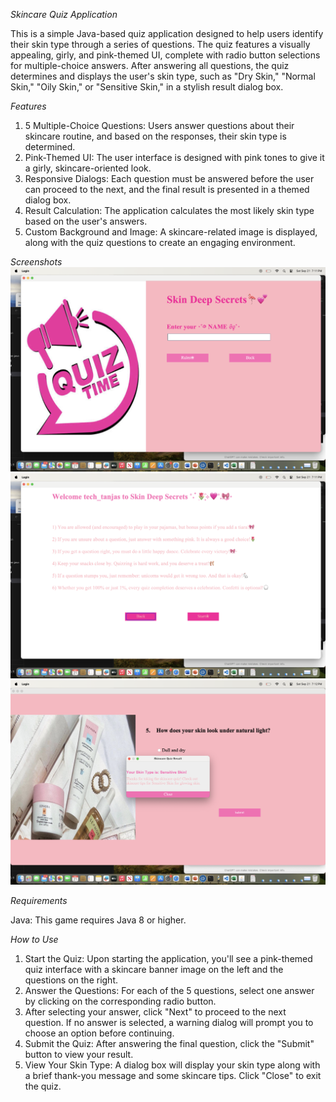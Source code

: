 *Skincare Quiz Application*

This is a simple Java-based quiz application designed to help users identify their skin type through a series of questions. The quiz features a visually appealing, girly, and pink-themed UI, complete with radio button selections for multiple-choice answers. After answering all questions, the quiz determines and displays the user's skin type, such as "Dry Skin," "Normal Skin," "Oily Skin," or "Sensitive Skin," in a stylish result dialog box.

*Features*

1) 5 Multiple-Choice Questions: Users answer questions about their skincare routine, and based on the responses, their skin type is determined.
2) Pink-Themed UI: The user interface is designed with pink tones to give it a girly, skincare-oriented look.
3) Responsive Dialogs: Each question must be answered before the user can proceed to the next, and the final result is presented in a themed dialog box.
4) Result Calculation: The application calculates the most likely skin type based on the user's answers.
5) Custom Background and Image: A skincare-related image is displayed, along with the quiz questions to create an engaging environment.

*Screenshots*
![Main Quiz Window](src/loginpage.png)
![Start page Window](src/startpage.png)
![End Window](src/endquiz.png)

*Requirements*

Java: This game requires Java 8 or higher.

*How to Use*

1) Start the Quiz:
Upon starting the application, you'll see a pink-themed quiz interface with a skincare banner image on the left and the questions on the right.
2) Answer the Questions:
For each of the 5 questions, select one answer by clicking on the corresponding radio button.
3) After selecting your answer, click "Next" to proceed to the next question.
If no answer is selected, a warning dialog will prompt you to choose an option before continuing.
4) Submit the Quiz:
After answering the final question, click the "Submit" button to view your result.
5) View Your Skin Type:
A dialog box will display your skin type along with a brief thank-you message and some skincare tips.
Click "Close" to exit the quiz.

